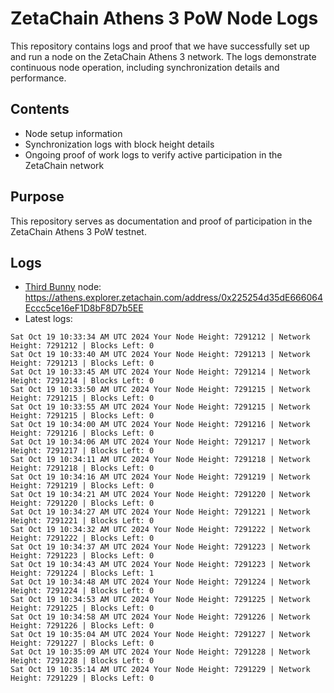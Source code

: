 # ZetaChain Athens 3 PoW Node Logs
This repository contains logs and proof that we have successfully set up and run a node on the ZetaChain Athens 3 network. The logs demonstrate continuous node operation, including synchronization details and performance.

## Contents
- Node setup information
- Synchronization logs with block height details
- Ongoing proof of work logs to verify active participation in the ZetaChain network

## Purpose
This repository serves as documentation and proof of participation in the ZetaChain Athens 3 PoW testnet.

## Logs

- [Third Bunny](https://thirdbunny.xyz/) node: https://athens.explorer.zetachain.com/address/0x225254d35dE666064Eccc5ce16eF1D8bF8D7b5EE
- Latest logs:
```
Sat Oct 19 10:33:34 AM UTC 2024 Your Node Height: 7291212 | Network Height: 7291212 | Blocks Left: 0
Sat Oct 19 10:33:40 AM UTC 2024 Your Node Height: 7291213 | Network Height: 7291213 | Blocks Left: 0
Sat Oct 19 10:33:45 AM UTC 2024 Your Node Height: 7291214 | Network Height: 7291214 | Blocks Left: 0
Sat Oct 19 10:33:50 AM UTC 2024 Your Node Height: 7291215 | Network Height: 7291215 | Blocks Left: 0
Sat Oct 19 10:33:55 AM UTC 2024 Your Node Height: 7291215 | Network Height: 7291215 | Blocks Left: 0
Sat Oct 19 10:34:00 AM UTC 2024 Your Node Height: 7291216 | Network Height: 7291216 | Blocks Left: 0
Sat Oct 19 10:34:06 AM UTC 2024 Your Node Height: 7291217 | Network Height: 7291217 | Blocks Left: 0
Sat Oct 19 10:34:11 AM UTC 2024 Your Node Height: 7291218 | Network Height: 7291218 | Blocks Left: 0
Sat Oct 19 10:34:16 AM UTC 2024 Your Node Height: 7291219 | Network Height: 7291219 | Blocks Left: 0
Sat Oct 19 10:34:21 AM UTC 2024 Your Node Height: 7291220 | Network Height: 7291220 | Blocks Left: 0
Sat Oct 19 10:34:27 AM UTC 2024 Your Node Height: 7291221 | Network Height: 7291221 | Blocks Left: 0
Sat Oct 19 10:34:32 AM UTC 2024 Your Node Height: 7291222 | Network Height: 7291222 | Blocks Left: 0
Sat Oct 19 10:34:37 AM UTC 2024 Your Node Height: 7291223 | Network Height: 7291223 | Blocks Left: 0
Sat Oct 19 10:34:43 AM UTC 2024 Your Node Height: 7291223 | Network Height: 7291224 | Blocks Left: 1
Sat Oct 19 10:34:48 AM UTC 2024 Your Node Height: 7291224 | Network Height: 7291224 | Blocks Left: 0
Sat Oct 19 10:34:53 AM UTC 2024 Your Node Height: 7291225 | Network Height: 7291225 | Blocks Left: 0
Sat Oct 19 10:34:58 AM UTC 2024 Your Node Height: 7291226 | Network Height: 7291226 | Blocks Left: 0
Sat Oct 19 10:35:04 AM UTC 2024 Your Node Height: 7291227 | Network Height: 7291227 | Blocks Left: 0
Sat Oct 19 10:35:09 AM UTC 2024 Your Node Height: 7291228 | Network Height: 7291228 | Blocks Left: 0
Sat Oct 19 10:35:14 AM UTC 2024 Your Node Height: 7291229 | Network Height: 7291229 | Blocks Left: 0
```
